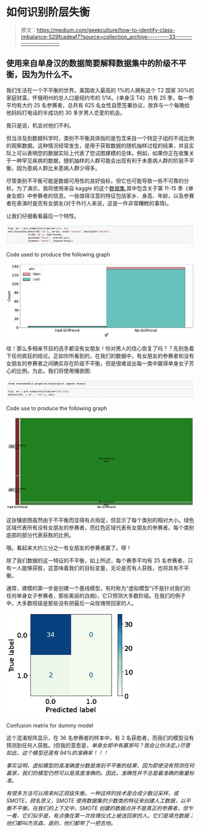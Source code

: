 # 如何识别阶层失衡

> 原文：<https://medium.com/geekculture/how-to-identify-class-imbalance-529fcadeaf7?source=collection_archive---------33----------------------->

## 使用来自单身汉的数据简要解释数据集中的阶级不平衡，因为为什么不。

我们生活在一个不平衡的世界。美国收入最高的 1%的人拥有这个 T2 国家 30%的家庭财富。怀俄明州的总人口是纽约市的 1/14。《单身汉 T4》共有 25 季，每一季平均有大约 25 名参赛者，总共有 625 名女性自愿签署协议，放弃与一个每晚给他妈妈打电话的半成功的 30 多岁男人恋爱的机会。

我只是说，机会对他们不利。

但当涉及到数据科学时，类别不平衡具体指的是包含来自一个特定子组的不成比例的观察数据。这种情况经常发生，是用于获取数据的随机抽样过程的结果，并且实际上可以表明您的数据实际上代表了您试图建模的总体。例如，如果你正在收集关于一种罕见疾病的数据，随机抽样的人群可能会出现有利于未患病人群的阶层不平衡，因为患病人群比未患病人群少得多。

尽管类别不平衡可能是数据可用性的良好指标，但它也可能导致一些不可靠的分析。为了演示，我将使用来自 kaggle 的这个[数据集](https://www.kaggle.com/jasminedogu/bachelorettedataset),其中包含关于第 11-15 季《单身女郎》中参赛者的信息。一些值得注意的特征包括家乡、身高、年龄，以及参赛者在表演时是否有女朋友(对于外行人来说，这是一件非常糟糕的事情)。

让我们仔细看看最后一个特性。

![](img/958ebaecce17b325a2beff6da3a246ed.png)

Code used to produce the following graph

![](img/a244ce58e0e2890eb33903e8ff03b464.png)

哇！那么多相亲节目的选手都没有女朋友！你对男人的信心恢复了吗？？先别急着下任何疯狂的结论。正如你所看到的，在我们的数据中，有女朋友的参赛者和没有女朋友的参赛者之间确实存在阶级不平衡，但是很难说出每一类中赢得单身女子芳心的比例。为此，我们将使用镶嵌图:

![](img/a97ebf56f29060a2eac3c8d56b1c596c.png)

Code use to produce the following graph

![](img/8ea7d4c276906cad82ad0f44fd2f3ea9.png)

这张镶嵌图虽然由于不平衡而显得有点局促，但显示了每个类别的相对大小。绿色区域代表所有没有女朋友的参赛者，而红色区域代表有女朋友的参赛者。每个类别底部的部分代表获胜的比例。

哦。看起来大约三分之一有女朋友的参赛者赢了。呀！

除了我们数据的这一特征的不平衡，如上所述，每个赛季平均有 25 名参赛者，只有一人能够获胜，这意味着我们的目标变量，无论是否有人获胜，也将具有不平衡。

通常，建模的第一步是创建一个基线模型，有时称为“虚拟模型”(不是针对我们的任何单身女子参赛者，那些美丽的白痴)，它只预测大多数阶级。在我们的例子中，大多数班级是那些没有把最后一朵玫瑰带回家的人。

![](img/138fea58344c923267d1a83ef8c8fa0d.png)

Confusion matrix for dummy model

这个混淆矩阵显示，在 36 名参赛者的样本中，有 2 名获胜者，而我们的模型没有预测到任何人获胜。(但我的意思是，*单身女郎中有赢家吗？我会让你决定。)尽管如此，这个模型还是有 94%的准确率！！！*

*事实证明，虚拟模型的高准确度分数是类别不平衡的结果，因为即使没有预测任何赢家，我们的模型仍然可以是高度准确的。因此，准确性并不总是最准确的衡量标准。*

*有很多方法可以用来纠正班级失衡。一种这样的技术是合成少数过采样，或 SMOTE。顾名思义，SMOTE 使用数据集的少数类的特征来创建人工数据，以平衡不平衡。在我们的上下文中，SMOTE 创建的数据点并不是真正的参赛者，但乍一看，它们似乎是，有点像在第一次玫瑰仪式上被送回家的人。它们是填充数据；他们都叫杰克森，是的，他们都带了一把吉他。*